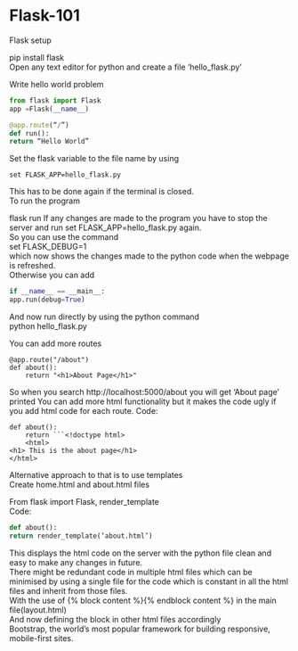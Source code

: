 # Flask-101

Flask setup

pip install flask  
Open any text editor for python and create a file ‘hello_flask.py’  

Write hello world problem
```python
from flask import Flask
app =Flask(__name__)

@app.route(“/”) 
def run():
return “Hello World”
```

Set the flask variable to the file name by using
```
set FLASK_APP=hello_flask.py
```
This has to be done again if the terminal is closed.  
To run the program  

flask run 
If any changes are made to the program you have to stop the server and run set FLASK_APP=hello_flask.py again.  
So you can use the command  
set FLASK_DEBUG=1  
which now shows the changes made to the python code when the webpage is refreshed.  
Otherwise you can add   
```python
if __name__ == __main__:
app.run(debug=True)
```  
And now run directly by using the python command  
python hello_flask.py  

You can add more routes
```
@app.route("/about")
def about():
    return "<h1>About Page</h1>"
```

So when you search http://localhost:5000/about you will get ‘About page’ printed
You can add more html functionality but it makes the code ugly if you add html code for each route. 
Code: 
```
def about():
    return ```<!doctype html>
	<html>
<h1> This is the about page</h1>
</html>
```

Alternative approach to that is to use templates  
Create home.html and about.html files   

From flask import Flask, render_template  
Code: 
```python
def about():
return render_template(‘about.html’)
```

This displays the html code on the server with the python file clean and easy to make any changes in future.  
There might be redundant code in multiple html files which can be minimised by using a single file for the code which is constant in all the html files and inherit from those files.   
With the use of {% block content %}{% endblock content %} in the main file(layout.html)  
And now defining the block in other html files accordingly   
Bootstrap, the world’s most popular framework for building responsive, mobile-first sites.  





